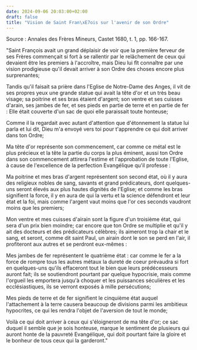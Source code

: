 ```yaml
---
date: 2024-09-06 20:03:00+02:00
draft: false
title: "Vision de Saint Fran\xE7ois sur l'avenir de son Ordre"
---
```





Source : Annales des Frères Mineurs, Castet 1680, t. 1, pp. 166-167.

"Saint François avait un grand déplaisir de voir que la première ferveur de ses Frères commençait si fort à se rallentir par le relâchement de ceux qui devaient être les premiers à l'accroître, mais Dieu lui fît connaître par une vision prodigieuse qu'il devait arriver à son Ordre des choses encore plus surprenantes; 

Tandis qu'il faisait sa prière dans l'Eglise de Notre-Dame des Anges, il vit de ses propres yeux une grande statue qui avait la tête d'or et un très beau visage; sa poitrine et ses bras étaient d'argent; son ventre et ses cuisses d'arain, ses jambes de fer, et ses pieds en partie de terre et en partie de fer : Elle était couverte d'un sac de quoi elle paraissait toute honteuse; 

Comme il la regardait avec autant d'attention que d'étonnement la statue lui parla et lui dit, Dieu m'a envoyé vers toi pour t'apprendre ce qui doit arriver dans ton Ordre; 

Ma tête d'or représente son commencement, car comme ce métal est le plus précieux et la tête la partie du corps la plus éminent, aussi ton Ordre dans son commencement attirera l'estime et l'approbation de toute l'Eglise, à cause de l'excellence de la perfection Evangélique qu'il professe :

Ma poitrine et mes bras d'argent représentent son second état, où il y aura des religieux nobles de sang, savants et grand prédicateurs, dont quelques-uns seront élevés aux plus hautes dignités de l'Eglise; et comme les bras signifient la force, il y en aura de qui la vertu et la science défendront et leur état et la foi, mais comme l'argent vaut moins que l'or ces seconds vaudront moins que les premiers;

Mon ventre et mes cuisses d'airain sont la figure d'un troisième état, qui sera d'un prix bien moindre; car encore que ton Ordre se multiplie et qu'il y ait des docteurs et des prédicateurs célèbres; ils aimeront trop la chair et le sang, et seront, comme dit saint Paul, un airain dont le son se perd en l'air, il profiteront aux autres et se perdront eux-mêmes :

Mes jambes de fer représentent le quatrième état : car comme le fer a la force de rompre tous les autres métaux la dureté de coeur prévaudra si fort en quelques-uns qu'ils effaceront tout le bien que leurs prédécesseurs auront fait; ils se soutiendront pourtant par quelque hypocrisie, mais comme l'orgueil les emportera jusqu'à choquer et les puissances séculières et les ecclésiastiques, ils se verront exposés à mille persécutions;

Mes pieds de terre et de fer signifient le cinquième état auquel l'attachement à la terre causera beaucoup de divisions parmi les ambitieux hypocrites, ce qui les rendra l'objet de l'aversion de tout le monde;

Voilà ce qui doit arriver à ceux qui s'éloigneront de ma tête d'or; ce sac duquel il semble que je sois honteuse, marque le sentiment de plusieurs qui auront honte de la pauvreté Evangélique, qui doit pourtant faire la gloire et le bonheur de tous ceux qui la garderont."




